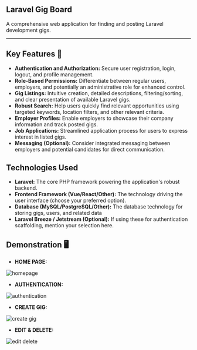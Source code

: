 ## Laravel Gig Board

A comprehensive web application for finding and posting Laravel development gigs.

***

## Key Features 📝

* **Authentication and Authorization:** Secure user registration, login, logout, and profile management.
* **Role-Based Permissions:** Differentiate between regular users, employers, and potentially an administrative role for enhanced control.
* **Gig Listings:** Intuitive creation, detailed descriptions, filtering/sorting, and clear presentation of available Laravel gigs.
* **Robust Search:** Help users quickly find relevant opportunities using targeted keywords, location filters, and other relevant criteria.
* **Employer Profiles:** Enable employers to showcase their company information and track posted gigs.
* **Job Applications:** Streamlined application process for users to express interest in listed gigs.
* **Messaging (Optional):** Consider integrated messaging between employers and potential candidates for direct communication.

## Technologies Used

* **Laravel:** The core PHP framework powering the application's robust backend.
* **Frontend Framework (Vue/React/Other):** The technology driving the user interface (choose your preferred option).
* **Database (MySQL/PostgreSQL/Other):** The database technology for storing gigs, users, and related data
* **Laravel Breeze / Jetstream (Optional):**  If using these for authentication scaffolding, mention your selection here.

## Demonstration 🖥️

* **HOME PAGE:**
<img src="https://github.com/CodeNeyam/Laragigs/assets/131716933/1a53f08b-106c-42b8-a78b-8765bdb8eb1c" alt="homepage">

* **AUTHENTICATION:**
<img src="https://github.com/CodeNeyam/Laragigs/assets/131716933/be6ee471-e3a4-4376-ae4d-273d7060752e" alt="authentication">

* **CREATE GIG:**
<img src="https://github.com/CodeNeyam/Laragigs/assets/131716933/b9f99366-a80b-4ed2-964c-0623d01c288d" alt="create gig">

* **EDIT & DELETE:**
<img src="https://github.com/CodeNeyam/Laragigs/assets/131716933/9e883d7d-cb83-45bf-9b2a-3de158c95652" alt="edit delete">

